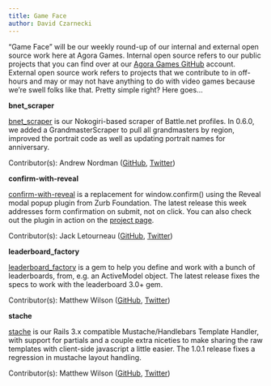 ```yaml
---
title: Game Face
author: David Czarnecki
---
```

“Game Face” will be our weekly round-up of our internal and external open source work here at Agora Games. Internal open source refers to our public projects that you can find over at our [Agora Games GitHub](https://github.com/agoragames/) account. External open source work refers to projects that we contribute to in off-hours and may or may not have anything to do with video games because we’re swell folks like that. Pretty simple right? Here goes…

 **bnet_scraper**

 [bnet_scraper](https://github.com/agoragames/bnet_scraper/) is our Nokogiri-based scraper of Battle.net profiles. In 0.6.0, we added a GrandmasterScraper to pull all grandmasters by region, improved the portrait code as well as updating portrait names for anniversary.

 Contributor(s): Andrew Nordman ([GitHub](https://github.com/cadwallion), [Twitter](https://twitter.com/cadwallion))

 **confirm-with-reveal**

 [confirm-with-reveal](https://github.com/agoragames/confirm-with-reveal) is a replacement for window.confirm() using the Reveal modal popup plugin from Zurb Foundation. The latest release this week addresses form confirmation on submit, not on click. You can also check out the plugin in action on the [project page](http://agoragames.github.io/confirm-with-reveal/).

 Contributor(s): Jack Letourneau ([GitHub](https://github.com/jletourneau/), [Twitter](https://twitter.com/jlet))

 **leaderboard_factory**

 [leaderboard_factory](https://github.com/agoragames/leaderboard_factory) is a gem to help you define and work with a bunch of leaderboards, from, e.g. an ActiveModel object. The latest release fixes the specs to work with the leaderboard 3.0+ gem.

 Contributor(s): Matthew Wilson ([GitHub](https://github.com/hypomodern/), [Twitter](https://twitter.com/hypomodern))

 **stache**

 [stache](https://github.com/agoragames/stache) is our Rails 3.x compatible Mustache/Handlebars Template Handler, with support for partials and a couple extra niceties to make sharing the raw templates with client-side javascript a little easier. The 1.0.1 release fixes a regression in mustache layout handling.

 Contributor(s): Matthew Wilson ([GitHub](https://github.com/hypomodern/), [Twitter](https://twitter.com/hypomodern))

  
